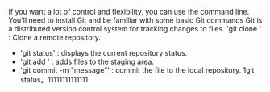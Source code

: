 If you want a lot of control and flexibility, you can use the command line. You'll need to install Git and be familiar with some basic Git commands
Git is a distributed version control system for tracking changes to files.
'git clone <url>' : Clone a remote repository.
- 'git status' : displays the current repository status.
- 'git add <file>' : adds files to the staging area.
- 'git commit -m "message"' : commit the file to the local repository.
1git status。11111111111111